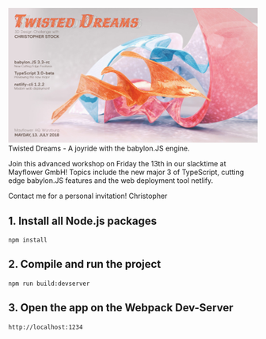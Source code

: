 ![babylon-zero](https://github.com/christopherstock/babylon-zero/raw/master/_ASSETS/promo/promoBadge6_1920x1037.jpg)
Twisted Dreams - A joyride with the babylon.JS engine.

Join this advanced workshop on Friday the 13th in our slacktime at Mayflower GmbH! 
Topics include the new major 3 of TypeScript, cutting edge babylon.JS features and the web deployment tool netlify.

Contact me for a personal invitation!
Christopher

## 1. Install all Node.js packages
```
npm install
```

## 2. Compile and run the project
```
npm run build:devserver
```

## 3. Open the app on the Webpack Dev-Server

```
http://localhost:1234
```
